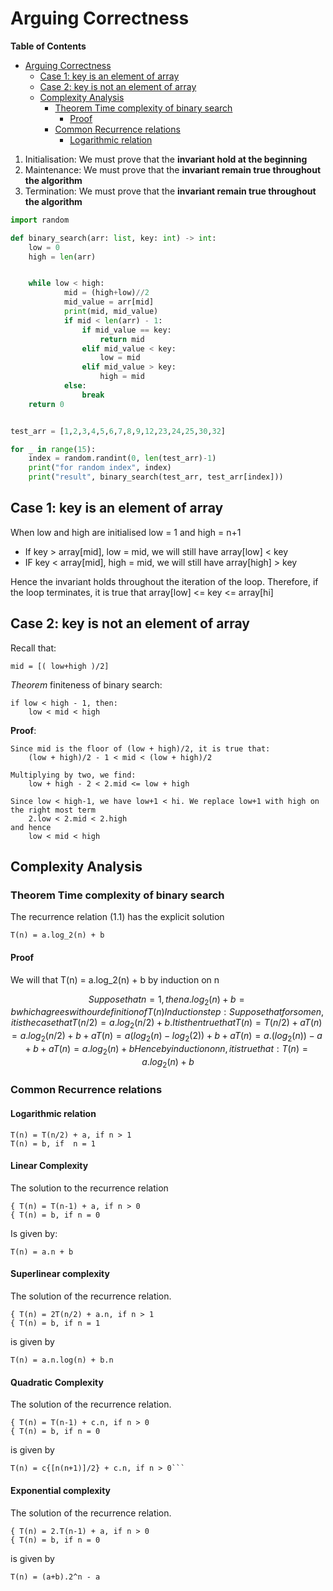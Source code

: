 # Arguing Correctness
<!-- markdown-toc start - Don't edit this section. Run M-x markdown-toc-refresh-toc -->
**Table of Contents**

- [Arguing Correctness](#arguing-correctness)
    - [Case 1: key is an element of array](#case-1-key-is-an-element-of-array)
    - [Case 2: key is not an element of array](#case-2-key-is-not-an-element-of-array)
    - [Complexity Analysis](#complexity-analysis)
        - [Theorem Time complexity of binary search](#theorem-time-complexity-of-binary-search)
            - [Proof](#proof)
        - [Common Recurrence relations](#common-recurrence-relations)
            - [Logarithmic relation](#logarithmic-relation)

<!-- markdown-toc end -->

1. Initialisation: We must prove that the **invariant hold at the beginning**
2. Maintenance: We must prove that the **invariant remain true throughout the algorithm**
3. Termination: We must prove that the **invariant remain true throughout the algorithm**


```python
import random

def binary_search(arr: list, key: int) -> int:
    low = 0
    high = len(arr)


    while low < high:
            mid = (high+low)//2
            mid_value = arr[mid]
            print(mid, mid_value)
            if mid < len(arr) - 1:
                if mid_value == key:
                    return mid
                elif mid_value < key:
                    low = mid
                elif mid_value > key:
                    high = mid
            else:
                break
    return 0


test_arr = [1,2,3,4,5,6,7,8,9,12,23,24,25,30,32]

for _ in range(15):
    index = random.randint(0, len(test_arr)-1)
    print("for random index", index)
    print("result", binary_search(test_arr, test_arr[index]))

```

## Case 1: key is an element of array

When low and high are initialised low = 1 and high = n+1 

* If key > array[mid], low = mid, we will still have array[low] < key
* IF key < array[mid], high = mid, we will still have array[high] > key

Hence the invariant holds throughout the iteration of the loop. Therefore, if the loop terminates, it is true that array[low]  <= key <= array[hi]


## Case 2: key is not an element of array

Recall that:
```
mid = [( low+high )/2]
``` 
*Theorem* finiteness of binary search:

```
if low < high - 1, then:
    low < mid < high
```

**Proof**:

```
Since mid is the floor of (low + high)/2, it is true that:
    (low + high)/2 - 1 < mid < (low + high)/2
    
Multiplying by two, we find:
    low + high - 2 < 2.mid <= low + high
    
Since low < high-1, we have low+1 < hi. We replace low+1 with high on the right most term
    2.low < 2.mid < 2.high
and hence
    low < mid < high 

```


## Complexity Analysis 

### Theorem Time complexity of binary search
The recurrence relation (1.1) has the explicit solution
```
T(n) = a.log_2(n) + b
```

#### Proof
We will that T(n) = a.log_2(n) + b by induction on n

```math
Suppose that n=1, then a.log_2(n) + b = b which agrees with our definition of T(n)

Induction step:
Suppose that for some n, it is the case that T(n/2) = a.log_2(n/2) + b. It is then true that
    T(n) = T(n/2) + a
    T(n) = a.log_2(n/2) + b + a
    T(n) = a(log_2(n)-log_2(2)) + b + a
    T(n) = a.(log_2(n)) - a + b + a
    T(n) = a.log_2(n) + b

Hence by induction on n, it is true that:
T(n) = a.log_2(n) + b
```

### Common Recurrence relations

#### Logarithmic relation

```
T(n) = T(n/2) + a, if n > 1
T(n) = b, if  n = 1
```

#### Linear Complexity

The solution to the recurrence relation 

```
{ T(n) = T(n-1) + a, if n > 0
{ T(n) = b, if n = 0
```
Is given by:
```
T(n) = a.n + b
```

#### Superlinear complexity
The solution of the recurrence relation.

```maths
{ T(n) = 2T(n/2) + a.n, if n > 1
{ T(n) = b, if n = 1
```
is given by

```
T(n) = a.n.log(n) + b.n
```

#### Quadratic Complexity
The solution of the recurrence relation.

```maths
{ T(n) = T(n-1) + c.n, if n > 0
{ T(n) = b, if n = 0
```
is given by

```maths
T(n) = c{[n(n+1)]/2} + c.n, if n > 0```
```

#### Exponential complexity
The solution of the recurrence relation.

```maths
{ T(n) = 2.T(n-1) + a, if n > 0
{ T(n) = b, if n = 0
```
is given by

```maths
T(n) = (a+b).2^n - a
```
